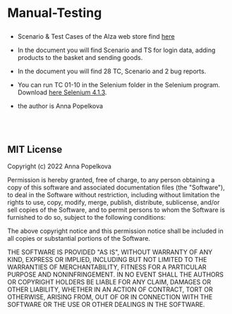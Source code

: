 Manual-Testing <p>
  =============
  
* Scenario & Test Cases of the Alza web store find [here](https://www.annapopelkova.eu/TC.html)  <br />
* In the document you will find Scenario and TS for login data, adding products to the basket and sending goods. <br />
* In the document you will find 28 TC, Scenario and 2 bug reports.
* You can run TC 01-10 in the Selenium folder in the Selenium program. Download [here Selenium 4.1.3](https://www.selenium.dev/selenium-ide/).<br />
* the author is Anna Popelkova

  
  <br />
  <br />
MIT License
---------------

Copyright (c) 2022 Anna Popelkova

Permission is hereby granted, free of charge, to any person obtaining a copy
of this software and associated documentation files (the "Software"), to deal
in the Software without restriction, including without limitation the rights
to use, copy, modify, merge, publish, distribute, sublicense, and/or sell
copies of the Software, and to permit persons to whom the Software is
furnished to do so, subject to the following conditions:

The above copyright notice and this permission notice shall be included in all
copies or substantial portions of the Software.

THE SOFTWARE IS PROVIDED "AS IS", WITHOUT WARRANTY OF ANY KIND, EXPRESS OR
IMPLIED, INCLUDING BUT NOT LIMITED TO THE WARRANTIES OF MERCHANTABILITY,
FITNESS FOR A PARTICULAR PURPOSE AND NONINFRINGEMENT. IN NO EVENT SHALL THE
AUTHORS OR COPYRIGHT HOLDERS BE LIABLE FOR ANY CLAIM, DAMAGES OR OTHER
LIABILITY, WHETHER IN AN ACTION OF CONTRACT, TORT OR OTHERWISE, ARISING FROM,
OUT OF OR IN CONNECTION WITH THE SOFTWARE OR THE USE OR OTHER DEALINGS IN THE
SOFTWARE.
